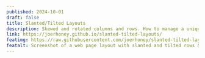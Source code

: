 ```yaml
---
published: 2024-10-01
draft: false
title: Slanted/Tilted Layouts
description: Skewed and rotated columns and rows. How to manage a unique slanted/tilted layout, with in-depth explanation and examples.
link: https://joerhoney.github.io/slanted-tilted-layouts/
featimg: https://raw.githubusercontent.com/joerhoney/slanted-tilted-layouts/main/screenshot.jpg
featalt: Screenshot of a web page layout with slanted and tilted rows & columns.
---
```

